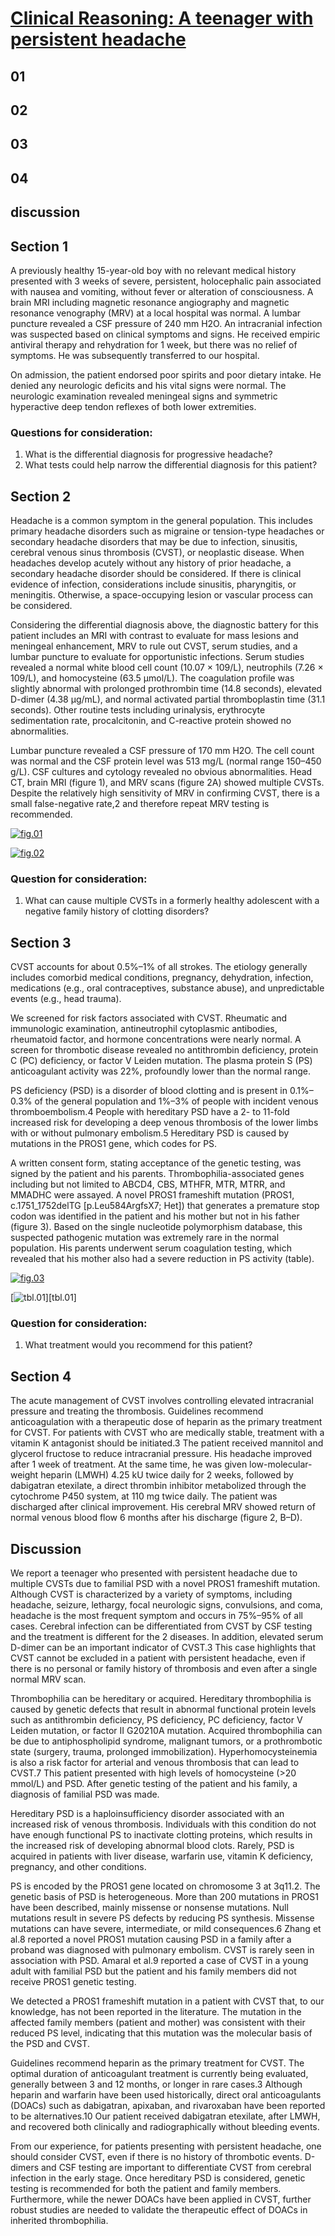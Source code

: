 <!--
Filename: 	2019-03-25_15M.md
Project: 	/Users/shume/Developer/physician/Neurol/CR
Author: 	shumez <https://github.com/shumez>
Created: 	2019-03-28 11:07:3
Modified: 	2019-04-04 14:07:22
-----
Copyright (c) 2019 shumez
-->

# [Clinical Reasoning: A teenager with persistent headache][2019XuS_TangZ_HuY]


## 01

## 02

## 03

## 04

## discussion

## Section 1

A previously healthy 15-year-old boy with no relevant medical history presented with 3 weeks of severe, persistent, holocephalic pain associated with nausea and vomiting, without fever or alteration of consciousness. A brain MRI including magnetic resonance angiography and magnetic resonance venography (MRV) at a local hospital was normal. A lumbar puncture revealed a CSF pressure of 240 mm H2O. An intracranial infection was suspected based on clinical symptoms and signs. He received empiric antiviral therapy and rehydration for 1 week, but there was no relief of symptoms. He was subsequently transferred to our hospital.

On admission, the patient endorsed poor spirits and poor dietary intake. He denied any neurologic deficits and his vital signs were normal. The neurologic examination revealed meningeal signs and symmetric hyperactive deep tendon reflexes of both lower extremities.

### Questions for consideration:

1. What is the differential diagnosis for progressive headache?
2. What tests could help narrow the differential diagnosis for this patient?


## Section 2

Headache is a common symptom in the general population. This includes primary headache disorders such as migraine or tension-type headaches or secondary headache disorders that may be due to infection, sinusitis, cerebral venous sinus thrombosis (CVST), or neoplastic disease. When headaches develop acutely without any history of prior headache, a secondary headache disorder should be considered. If there is clinical evidence of infection, considerations include sinusitis, pharyngitis, or meningitis. Otherwise, a space-occupying lesion or vascular process can be considered.

Considering the differential diagnosis above, the diagnostic battery for this patient includes an MRI with contrast to evaluate for mass lesions and meningeal enhancement, MRV to rule out CVST, serum studies, and a lumbar puncture to evaluate for opportunistic infections. Serum studies revealed a normal white blood cell count (10.07 × 109/L), neutrophils (7.26 × 109/L), and homocysteine (63.5 μmol/L). The coagulation profile was slightly abnormal with prolonged prothrombin time (14.8 seconds), elevated D-dimer (4.38 μg/mL), and normal activated partial thromboplastin time (31.1 seconds). Other routine tests including urinalysis, erythrocyte sedimentation rate, procalcitonin, and C-reactive protein showed no abnormalities.

Lumbar puncture revealed a CSF pressure of 170 mm H2O. The cell count was normal and the CSF protein level was 513 mg/L (normal range 150–450 g/L). CSF cultures and cytology revealed no obvious abnormalities. Head CT, brain MRI (figure 1), and MRV scans (figure 2A) showed multiple CVSTs. Despite the relatively high sensitivity of MRV in confirming CVST, there is a small false-negative rate,2 and therefore repeat MRV testing is recommended.

[![fig.01][fig_01]][fig_01]

[![fig.02][fig_02]][fig_02]

### Question for consideration:

1. What can cause multiple CVSTs in a formerly healthy adolescent with a negative family history of clotting disorders?


## Section 3

CVST accounts for about 0.5%–1% of all strokes. The etiology generally includes comorbid medical conditions, pregnancy, dehydration, infection, medications (e.g., oral contraceptives, substance abuse), and unpredictable events (e.g., head trauma).

We screened for risk factors associated with CVST. Rheumatic and immunologic examination, antineutrophil cytoplasmic antibodies, rheumatoid factor, and hormone concentrations were nearly normal. A screen for thrombotic disease revealed no antithrombin deficiency, protein C (PC) deficiency, or factor V Leiden mutation. The plasma protein S (PS) anticoagulant activity was 22%, profoundly lower than the normal range.

PS deficiency (PSD) is a disorder of blood clotting and is present in 0.1%–0.3% of the general population and 1%–3% of people with incident venous thromboembolism.4 People with hereditary PSD have a 2- to 11-fold increased risk for developing a deep venous thrombosis of the lower limbs with or without pulmonary embolism.5 Hereditary PSD is caused by mutations in the PROS1 gene, which codes for PS.

A written consent form, stating acceptance of the genetic testing, was signed by the patient and his parents. Thrombophilia-associated genes including but not limited to ABCD4, CBS, MTHFR, MTR, MTRR, and MMADHC were assayed. A novel PROS1 frameshift mutation (PROS1, c.1751_1752delTG [p.Leu584ArgfsX7; Het]) that generates a premature stop codon was identified in the patient and his mother but not in his father (figure 3). Based on the single nucleotide polymorphism database, this suspected pathogenic mutation was extremely rare in the normal population. His parents underwent serum coagulation testing, which revealed that his mother also had a severe reduction in PS activity (table).

[![fig.03][fig_03]][fig_03]

[![tbl.01][tbl_01]][tbl.01]

### Question for consideration:

1. What treatment would you recommend for this patient?


## Section 4

The acute management of CVST involves controlling elevated intracranial pressure and treating the thrombosis. Guidelines recommend anticoagulation with a therapeutic dose of heparin as the primary treatment for CVST. For patients with CVST who are medically stable, treatment with a vitamin K antagonist should be initiated.3 The patient received mannitol and glycerol fructose to reduce intracranial pressure. His headache improved after 1 week of treatment. At the same time, he was given low-molecular-weight heparin (LMWH) 4.25 kU twice daily for 2 weeks, followed by dabigatran etexilate, a direct thrombin inhibitor metabolized through the cytochrome P450 system, at 110 mg twice daily. The patient was discharged after clinical improvement. His cerebral MRV showed return of normal venous blood flow 6 months after his discharge (figure 2, B–D).


## Discussion

We report a teenager who presented with persistent headache due to multiple CVSTs due to familial PSD with a novel PROS1 frameshift mutation. Although CVST is characterized by a variety of symptoms, including headache, seizure, lethargy, focal neurologic signs, convulsions, and coma, headache is the most frequent symptom and occurs in 75%–95% of all cases. Cerebral infection can be differentiated from CVST by CSF testing and the treatment is different for the 2 diseases. In addition, elevated serum D-dimer can be an important indicator of CVST.3 This case highlights that CVST cannot be excluded in a patient with persistent headache, even if there is no personal or family history of thrombosis and even after a single normal MRV scan.

Thrombophilia can be hereditary or acquired. Hereditary thrombophilia is caused by genetic defects that result in abnormal functional protein levels such as antithrombin deficiency, PS deficiency, PC deficiency, factor V Leiden mutation, or factor II G20210A mutation. Acquired thrombophilia can be due to antiphospholipid syndrome, malignant tumors, or a prothrombotic state (surgery, trauma, prolonged immobilization). Hyperhomocysteinemia is also a risk factor for arterial and venous thrombosis that can lead to CVST.7 This patient presented with high levels of homocysteine (>20 mmol/L) and PSD. After genetic testing of the patient and his family, a diagnosis of familial PSD was made.

Hereditary PSD is a haploinsufficiency disorder associated with an increased risk of venous thrombosis. Individuals with this condition do not have enough functional PS to inactivate clotting proteins, which results in the increased risk of developing abnormal blood clots. Rarely, PSD is acquired in patients with liver disease, warfarin use, vitamin K deficiency, pregnancy, and other conditions.

PS is encoded by the PROS1 gene located on chromosome 3 at 3q11.2. The genetic basis of PSD is heterogeneous. More than 200 mutations in PROS1 have been described, mainly missense or nonsense mutations. Null mutations result in severe PS defects by reducing PS synthesis. Missense mutations can have severe, intermediate, or mild consequences.6 Zhang et al.8 reported a novel PROS1 mutation causing PSD in a family after a proband was diagnosed with pulmonary embolism. CVST is rarely seen in association with PSD. Amaral et al.9 reported a case of CVST in a young adult with familial PSD but the patient and his family members did not receive PROS1 genetic testing.

We detected a PROS1 frameshift mutation in a patient with CVST that, to our knowledge, has not been reported in the literature. The mutation in the affected family members (patient and mother) was consistent with their reduced PS level, indicating that this mutation was the molecular basis of the PSD and CVST.

Guidelines recommend heparin as the primary treatment for CVST. The optimal duration of anticoagulant treatment is currently being evaluated, generally between 3 and 12 months, or longer in rare cases.3 Although heparin and warfarin have been used historically, direct oral anticoagulants (DOACs) such as dabigatran, apixaban, and rivaroxaban have been reported to be alternatives.10 Our patient received dabigatran etexilate, after LMWH, and recovered both clinically and radiographically without bleeding events.

From our experience, for patients presenting with persistent headache, one should consider CVST, even if there is no history of thrombotic events. D-dimers and CSF testing are important to differentiate CVST from cerebral infection in the early stage. Once hereditary PSD is considered, genetic testing is recommended for both the patient and family members. Furthermore, while the newer DOACs have been applied in CVST, further robust studies are needed to validate the therapeutic effect of DOACs in inherited thrombophilia.



## 

[2019XuS_TangZ_HuY]: https://n.neurology.org/content/92/13/e1526

<!-- fig -->
[fig_01]: https://n.neurology.org/content/neurology/92/13/e1526/F1.medium.gif "Fig.1 Head CT and brain MRI. (A) Head CT. (B) Axial and (D) sagittal T1-weighted sequence and (C) axial contrast-enhanced T1-weighted MRI sequence show multiple cerebral venous sinus thromboses on admission."

[fig_02]: https://n.neurology.org/content/neurology/92/13/e1526/F2.medium.gif "Fig.2 Magnetic resonance venography (MRV) reconstruction of the patient's cerebral veins. Coronal MRV reconstruction (A) on admission, (B) after 2 weeks, (C) after 1 month, and (D) after 6 months shows gradual return of normal venous blood flow."
[fig_03]: https://n.neurology.org/content/neurology/92/13/e1526/F3.medium.gif "Fig.3 Sequencing diagram of the PROS1 gene. Results show a novel PROS1 frameshift mutation (PROS1, c.1751_1752delTG [p.Leu584ArgfsX7]; Het) on chromosome 3:93595929 of (A) the patient and (B) his mother but not (C) his father."

[tbl_01]: https://n.neurology.org/content/neurology/92/13/e1526/T1.medium.gif "Tbl.1"